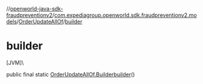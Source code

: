 //[openworld-java-sdk-fraudpreventionv2](../../../index.md)/[com.expediagroup.openworld.sdk.fraudpreventionv2.models](../index.md)/[OrderUpdateAllOf](index.md)/[builder](builder.md)

# builder

[JVM]\

public final static [OrderUpdateAllOf.Builder](-builder/index.md)[builder](builder.md)()
